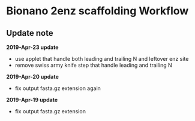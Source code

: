 # Bionano 2enz scaffolding Workflow
## Update note

**2019-Apr-23 update**
- use applet that handle both leading and trailing N and leftover enz site 
- remove swiss army knife step that handle leading and trailing N 

**2019-Apr-20 update**
- fix output fasta.gz extension again

**2019-Apr-19 update**
- fix output fasta.gz extension
